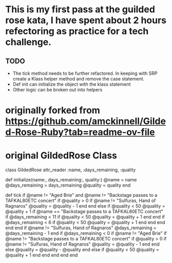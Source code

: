 # This is my first pass at the guilded rose kata, I have spent about 2 hours refectoring as practice for a tech challenge. 
## TODO 
- The tick method needs to be further refactored. In keeping with SRP create a Klass helper method and remove the case statement. 
- Def init can initialize the object with the klass statement 
- Other logic can be broken out into helpers

# originally forked from https://github.com/amckinnell/Gilded-Rose-Ruby?tab=readme-ov-file
# original GildedRose Class
class GildedRose
  attr_reader :name, :days_remaining, :quality

  def initialize(name:, days_remaining:, quality:)
    @name = name
    @days_remaining = days_remaining
    @quality = quality
  end

  def tick
    if @name != "Aged Brie" and @name != "Backstage passes to a TAFKAL80ETC concert"
      if @quality > 0
        if @name != "Sulfuras, Hand of Ragnaros"
          @quality = @quality - 1
        end
      end
    else
      if @quality < 50
        @quality = @quality + 1
        if @name == "Backstage passes to a TAFKAL80ETC concert"
          if @days_remaining < 11
            if @quality < 50
              @quality = @quality + 1
            end
          end
          if @days_remaining < 6
            if @quality < 50
              @quality = @quality + 1
            end
          end
        end
      end
    end
    if @name != "Sulfuras, Hand of Ragnaros"
      @days_remaining = @days_remaining - 1
    end
    if @days_remaining < 0
      if @name != "Aged Brie"
        if @name != "Backstage passes to a TAFKAL80ETC concert"
          if @quality > 0
            if @name != "Sulfuras, Hand of Ragnaros"
              @quality = @quality - 1
            end
          end
        else
          @quality = @quality - @quality
        end
      else
        if @quality < 50
          @quality = @quality + 1
        end
      end
    end
  end
end
